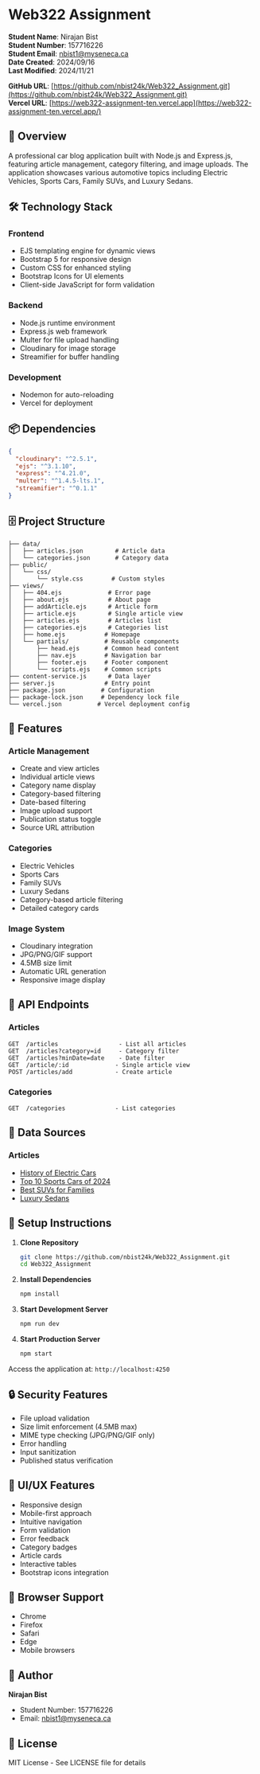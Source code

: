 # Web322 Assignment

**Student Name**: Nirajan Bist  
**Student Number**: 157716226  
**Student Email**: nbist1@myseneca.ca  
**Date Created**: 2024/09/16  
**Last Modified**: 2024/11/21

**GitHub URL**: [https://github.com/nbist24k/Web322_Assignment.git](https://github.com/nbist24k/Web322_Assignment.git)  
**Vercel URL**: [https://web322-assignment-ten.vercel.app](https://web322-assignment-ten.vercel.app/)

## 🚀 Overview

A professional car blog application built with Node.js and Express.js, featuring article management, category filtering, and image uploads. The application showcases various automotive topics including Electric Vehicles, Sports Cars, Family SUVs, and Luxury Sedans.

## 🛠️ Technology Stack

### Frontend

- EJS templating engine for dynamic views
- Bootstrap 5 for responsive design
- Custom CSS for enhanced styling
- Bootstrap Icons for UI elements
- Client-side JavaScript for form validation

### Backend

- Node.js runtime environment
- Express.js web framework
- Multer for file upload handling
- Cloudinary for image storage
- Streamifier for buffer handling

### Development

- Nodemon for auto-reloading
- Vercel for deployment

## 📦 Dependencies

```json
{
  "cloudinary": "^2.5.1",
  "ejs": "^3.1.10",
  "express": "^4.21.0",
  "multer": "^1.4.5-lts.1",
  "streamifier": "^0.1.1"
}
```

## 🗄️ Project Structure

```
├── data/
│   ├── articles.json         # Article data
│   └── categories.json       # Category data
├── public/
│   └── css/
│       └── style.css        # Custom styles
├── views/
│   ├── 404.ejs             # Error page
│   ├── about.ejs           # About page
│   ├── addArticle.ejs      # Article form
│   ├── article.ejs         # Single article view
│   ├── articles.ejs        # Articles list
│   ├── categories.ejs      # Categories list
│   ├── home.ejs           # Homepage
│   └── partials/          # Reusable components
│       ├── head.ejs       # Common head content
│       ├── nav.ejs        # Navigation bar
│       ├── footer.ejs     # Footer component
│       └── scripts.ejs    # Common scripts
├── content-service.js      # Data layer
├── server.js              # Entry point
├── package.json          # Configuration
├── package-lock.json     # Dependency lock file
└── vercel.json          # Vercel deployment config
```

## 🌟 Features

### Article Management

- Create and view articles
- Individual article views
- Category name display
- Category-based filtering
- Date-based filtering
- Image upload support
- Publication status toggle
- Source URL attribution

### Categories

- Electric Vehicles
- Sports Cars
- Family SUVs
- Luxury Sedans
- Category-based article filtering
- Detailed category cards

### Image System

- Cloudinary integration
- JPG/PNG/GIF support
- 4.5MB size limit
- Automatic URL generation
- Responsive image display

## 🔌 API Endpoints

### Articles

```
GET  /articles                 - List all articles
GET  /articles?category=id     - Category filter
GET  /articles?minDate=date    - Date filter
GET  /article/:id             - Single article view
POST /articles/add            - Create article
```

### Categories

```
GET  /categories              - List categories
```

## 📝 Data Sources

### Articles

- [History of Electric Cars](https://www.energy.gov/articles/history-electric-car)
- [Top 10 Sports Cars of 2024](https://www.autocar.co.uk/car-news/best-cars/top-10-best-sports-cars)
- [Best SUVs for Families](https://www.autoweek.com/rankings/g45445032/best-family-suvs/)
- [Luxury Sedans](https://www.msn.com/en-us/autos/autos-luxury/20-timeless-luxury-sedans-that-embodied-elegance/ss-BB1qkDWW)

## 🚀 Setup Instructions

1. **Clone Repository**

   ```bash
   git clone https://github.com/nbist24k/Web322_Assignment.git
   cd Web322_Assignment
   ```

2. **Install Dependencies**

   ```bash
   npm install
   ```

3. **Start Development Server**

   ```bash
   npm run dev
   ```

4. **Start Production Server**

   ```bash
   npm start
   ```

Access the application at: `http://localhost:4250`

## 🔒 Security Features

- File upload validation
- Size limit enforcement (4.5MB max)
- MIME type checking (JPG/PNG/GIF only)
- Error handling
- Input sanitization
- Published status verification

## 🎨 UI/UX Features

- Responsive design
- Mobile-first approach
- Intuitive navigation
- Form validation
- Error feedback
- Category badges
- Article cards
- Interactive tables
- Bootstrap icons integration

## 📱 Browser Support

- Chrome
- Firefox
- Safari
- Edge
- Mobile browsers

## 👤 Author

**Nirajan Bist**

- Student Number: 157716226
- Email: nbist1@myseneca.ca

## 📄 License

MIT License - See LICENSE file for details